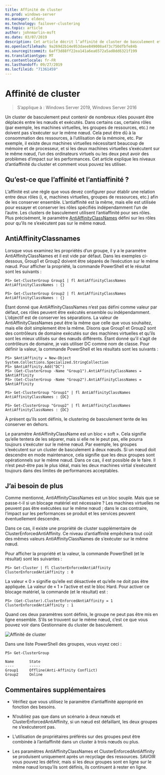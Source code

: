 ```yaml
---
title: Affinité de cluster
ms.prod: windows-server
ms.manager: eldenc
ms.technology: failover-clustering
ms.topic: article
author: johnmarlin-msft
ms.date: 03/07/2019
description: Cet article décrit l’affinité de cluster de basculement et les niveaux d’antiaffinité
ms.openlocfilehash: 9a269d2b14e953daee849008a473c750dfbfe84b
ms.sourcegitcommit: 6aff3d88ff22ea141a6ea6572a5ad8dd6321f199
ms.translationtype: MT
ms.contentlocale: fr-FR
ms.lasthandoff: 09/27/2019
ms.locfileid: "71361459"
---
```

# <a name="cluster-affinity"></a>Affinité de cluster

> S’applique à : Windows Server 2019, Windows Server 2016

Un cluster de basculement peut contenir de nombreux rôles pouvant être déplacés entre les nœuds et exécutés.  Dans certains cas, certains rôles (par exemple, les machines virtuelles, les groupes de ressources, etc.) ne doivent pas s’exécuter sur le même nœud.  Cela peut être dû à la consommation des ressources, à l’utilisation de la mémoire, etc.  Par exemple, il existe deux machines virtuelles nécessitant beaucoup de mémoire et de processeur, et si les deux machines virtuelles s’exécutent sur le même nœud, l’un des ordinateurs virtuels ou les deux peut avoir des problèmes d’impact sur les performances.  Cet article explique les niveaux d’antiaffinité du cluster et comment vous pouvez les utiliser.

## <a name="what-is-affinity-and-antiaffinity"></a>Qu’est-ce que l’affinité et l’antiaffinité ?

L’affinité est une règle que vous devez configurer pour établir une relation entre deux rôles (i, e, machines virtuelles, groupes de ressources, etc.) afin de les conserver ensemble.  L’antiaffinité est la même, mais elle est utilisée pour essayer et conserver les rôles spécifiés indépendamment l’un de l’autre.  Les clusters de basculement utilisent l’antiaffinité pour ses rôles.  Plus précisément, le paramètre [AntiAffinityClassNames](https://docs.microsoft.com/previous-versions/windows/desktop/mscs/groups-antiaffinityclassnames) défini sur les rôles pour qu’ils ne s’exécutent pas sur le même nœud.  

## <a name="antiaffinityclassnames"></a>AntiAffinityClassnames

Lorsque vous examinez les propriétés d’un groupe, il y a le paramètre AntiAffinityClassNames et il est vide par défaut.  Dans les exemples ci-dessous, Group1 et Group2 doivent être séparés de l’exécution sur le même nœud.  Pour afficher la propriété, la commande PowerShell et le résultat sont les suivants :

    PS> Get-ClusterGroup Group1 | fl AntiAffinityClassNames
    AntiAffinityClassNames : {}

    PS> Get-ClusterGroup Group2 | fl AntiAffinityClassNames
    AntiAffinityClassNames : {}

Étant donné que AntiAffinityClassNames n’est pas défini comme valeur par défaut, ces rôles peuvent être exécutés ensemble ou indépendamment.  L’objectif est de conserver les séparations.  La valeur de AntiAffinityClassNames peut être la même que celle que vous souhaitez, mais elle doit simplement être la même.  Disons que Group1 et Group2 sont des contrôleurs de domaine exécutés sur des machines virtuelles et qu’ils sont les mieux utilisés sur des nœuds différents.  Étant donné qu’il s’agit de contrôleurs de domaine, je vais utiliser DC comme nom de classe.  Pour définir la valeur, la commande PowerShell et les résultats sont les suivants :

    PS> $AntiAffinity = New-Object System.Collections.Specialized.StringCollection
    PS> $AntiAffinity.Add("DC")
    PS> (Get-ClusterGroup -Name "Group1").AntiAffinityClassNames = $AntiAffinity
    PS> (Get-ClusterGroup -Name "Group2").AntiAffinityClassNames = $AntiAffinity

    PS> Get-ClusterGroup "Group1" | fl AntiAffinityClassNames
    AntiAffinityClassNames : {DC}

    PS> Get-ClusterGroup "Group2" | fl AntiAffinityClassNames
    AntiAffinityClassNames : {DC}

À présent qu’ils sont définis, le clustering de basculement tente de les conserver en dehors.  

Le paramètre AntiAffinityClassName est un bloc « soft ».  Cela signifie qu’elle tentera de les séparer, mais si elle ne le peut pas, elle pourra toujours s’exécuter sur le même nœud.  Par exemple, les groupes s’exécutent sur un cluster de basculement à deux nœuds.  Si un nœud doit descendre en mode maintenance, cela signifie que les deux groupes sont opérationnels sur le même nœud.  Dans ce cas, il est possible de le faire.  Il n’est peut-être pas le plus idéal, mais les deux machines virtial s’exécutent toujours dans des limites de performances acceptables.

## <a name="i-need-more"></a>J’ai besoin de plus

Comme mentionné, AntiAffinityClassNames est un bloc souple.  Mais que se passe-t-il si un blocage matériel est nécessaire ?  Les machines virtuelles ne peuvent pas être exécutées sur le même nœud ; dans le cas contraire, l’impact sur les performances se produit et les services peuvent éventuellement descendre.

Dans ce cas, il existe une propriété de cluster supplémentaire de ClusterEnforcedAntiAffinity.  Ce niveau d’antiaffinité empêchera tout coût des mêmes valeurs AntiAffinityClassNames de s’exécuter sur le même nœud.

Pour afficher la propriété et la valeur, la commande PowerShell (et le résultat) sont les suivantes :

    PS> Get-Cluster | fl ClusterEnforcedAntiAffinity
    ClusterEnforcedAntiAffinity : 0

La valeur « 0 » signifie qu’elle est désactivée et qu’elle ne doit pas être appliquée.  La valeur de « 1 » l’active et est le bloc Hard.  Pour activer ce blocage matériel, la commande (et le résultat) est :

    PS> (Get-Cluster).ClusterEnforcedAntiAffinity = 1
    ClusterEnforcedAntiAffinity : 1

Quand ces deux paramètres sont définis, le groupe ne peut pas être mis en ligne ensemble.  S’ils se trouvent sur le même nœud, c’est ce que vous pouvez voir dans Gestionnaire du cluster de basculement.

![Affinité de cluster](media/Cluster-Affinity/Cluster-Affinity-1.png)

Dans une liste PowerShell des groupes, vous voyez ceci :

    PS> Get-ClusterGroup

    Name       State
    ----       -----
    Group1     Offline(Anti-Affinity Conflict)
    Group2     Online

## <a name="additional-comments"></a>Commentaires supplémentaires

- Vérifiez que vous utilisez le paramètre d’antiaffinité approprié en fonction des besoins.
- N’oubliez pas que dans un scénario à deux nœuds et ClusterEnforcedAntiAffinity, si un nœud est défaillant, les deux groupes ne s’exécuteront pas.  

- L’utilisation de propriétaires préférés sur des groupes peut être combinée à l’antiaffinité dans un cluster à trois nœuds ou plus.
- Les paramètres AntiAffinityClassNames et ClusterEnforcedAntiAffinity se produisent uniquement après un recyclage des ressources. SAVOIR vous pouvez les définir, mais si les deux groupes sont en ligne sur le même nœud lorsqu’ils sont définis, ils continuent à rester en ligne.



